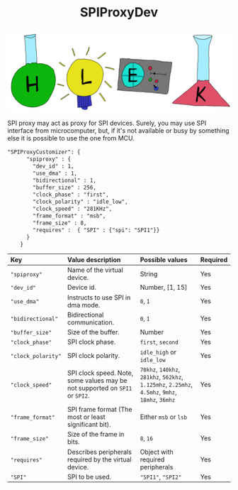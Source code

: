 # <p align="center">SPIProxyDev</p>
<p align="center"><img src="../images/hlek.svg"></p>


SPI proxy may act as proxy for SPI devices. Surely, you may use SPI interface from microcomputer, but, if it's not available or busy by something else it is possible to use the one from MCU.

```
"SPIProxyCustomizer": {
      "spiproxy" : {
        "dev_id" : 1,
        "use_dma" : 1,
        "bidirectional" : 1,
        "buffer_size" : 256,
        "clock_phase" : "first",
        "clock_polarity" : "idle_low",
        "clock_speed" : "281KHz",
        "frame_format" : "msb",
        "frame_size" : 8,
        "requires" :  { "SPI" : {"spi": "SPI1"}}
      }
    }
```

| Key      | Value description | Possible values | Required |
|:---------|:------------------|:----------------|:---------|
| `"spiproxy"` | Name of the virtual device. | String | Yes |
| `"dev_id"` | Device id. | Number, [1, 15] | Yes |
| `"use_dma"` | Instructs to use SPI in dma mode. | `0`, `1` | Yes |
| `"bidirectional"` | Bidirectional communication. | `0`, `1` | Yes |
| `"buffer_size"` | Size of the buffer. | Number | Yes |
| `"clock_phase"` | SPI clock phase. | `first`, `second` | Yes |
| `"clock_polarity"` | SPI clock polarity. | `idle_high` or `idle_low` | Yes |
| `"clock_speed"` | SPI clock speed. Note, some values may be not supported on `SPI1` or `SPI2`.|  `70khz`, `140khz`, `281khz`, `562khz`, `1.125mhz`, `2.25mhz`, `4.5mhz`, `9mhz`, `18mhz`, `36mhz` | Yes |
| `"frame_format"` | SPI frame format (The most or least significant bit). | Either `msb` or `lsb` | Yes |
| `"frame_size"` | Size of the frame in bits. | `8`, `16` | Yes |
| `"requires"` | Describes peripherals required by the virtual device. | Object with required peripherals | Yes |
| `"SPI"` | SPI to be used. | `"SPI1"`, `"SPI2"` | Yes |